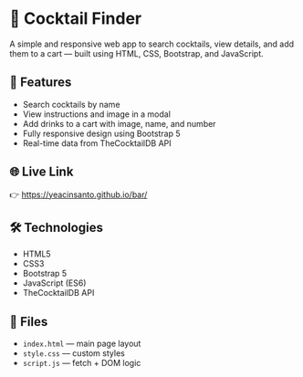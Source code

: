 # 🍹 Cocktail Finder

A simple and responsive web app to search cocktails, view details, and add them to a cart — built using HTML, CSS, Bootstrap, and JavaScript.

## 🚀 Features

- Search cocktails by name
- View instructions and image in a modal
- Add drinks to a cart with image, name, and number
- Fully responsive design using Bootstrap 5
- Real-time data from TheCocktailDB API


## 🌐 Live Link

👉 https://yeacinsanto.github.io/bar/

## 🛠 Technologies

- HTML5  
- CSS3  
- Bootstrap 5  
- JavaScript (ES6)  
- TheCocktailDB API

## 📁 Files

- `index.html` — main page layout  
- `style.css` — custom styles  
- `script.js` — fetch + DOM logic  

